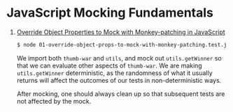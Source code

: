 # JavaScript Mocking Fundamentals

1. [Override Object Properties to Mock with Monkey-patching in JavaScript](./ 01-override-object-props-to-mock-with-monkey-patching.js)

   ```bash
   $ node 01-override-object-props-to-mock-with-monkey-patching.test.js
   ```

   We import both `thumb-war` and `utils`, and mock out `utils.getWinner` so
   that we can evaluate other aspects of `thumb-war`. We are making
   `utils.getWinner` deterministic, as the randomness of what it usually returns
   will affect the outcomes of our tests in non-deterministic ways.

   After mocking, one should always clean up so that subsequent tests are not
   affected by the mock.
